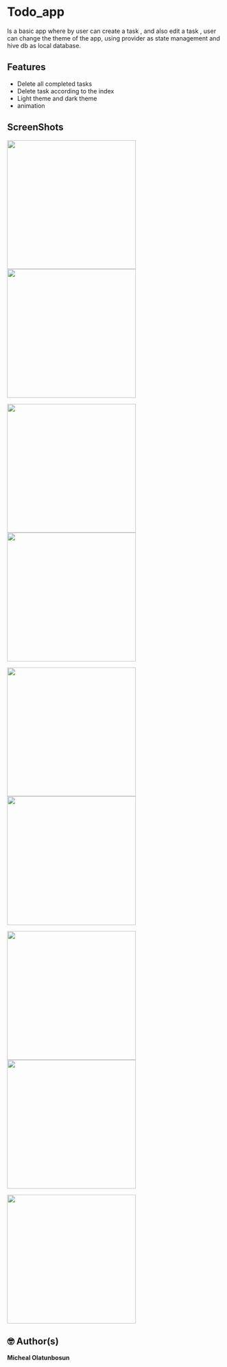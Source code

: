 # Todo_app
 Is a basic app where by user can create a task , and also edit a task , user can change the theme of the app, using provider as state management and hive db as local database. 
 
## Features
 * Delete all completed tasks
 * Delete task according to the index
 * Light theme and dark theme
 * animation

## ScreenShots

<img src="screenshots/light_home.png" width="300"/>        <img src="screenshots/dark_home.png" width="300"/>

<img src="screenshots/light_search.png" width="300"/>      <img src="screenshots/dark_search.png" width="300"/>

<img src="screenshots/light_addTasks.png" width="300"/>    <img src="screenshots/dark_addTasks.png" width="300"/>

<img src="screenshots/light_comTasks.png" width="300"/>    <img src="screenshots/dark_comTasks.png" width="300"/>

<img src="screenshots/options.png" width="300"/>

## 🤓 Author(s)
**Micheal Olatunbosun**







